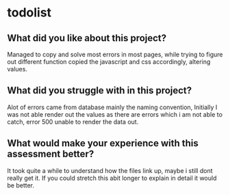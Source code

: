 # todolist

## What did you like about this project?
Managed to copy and solve most errors in most pages, while trying to figure out different function
copied the javascript and css accordingly, altering values. 

## What did you struggle with in this project?
Alot of errors came from database mainly the naming convention,
Initially I was not able render out the values as there are errors which i am not able to catch,
error 500 unable to render the data out. 


## What would make your experience with this assessment better?
It took quite a while to understand how the files link up, maybe i still dont really get it.
If you could stretch this abit longer to explain in detail 
it would be better.
